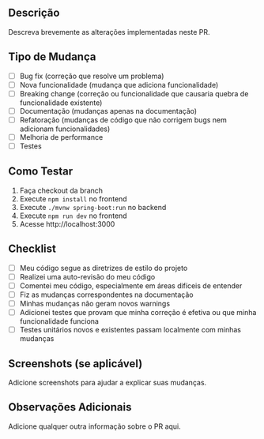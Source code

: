 ## Descrição

Descreva brevemente as alterações implementadas neste PR.

## Tipo de Mudança

- [ ] Bug fix (correção que resolve um problema)
- [ ] Nova funcionalidade (mudança que adiciona funcionalidade)
- [ ] Breaking change (correção ou funcionalidade que causaria quebra de funcionalidade existente)
- [ ] Documentação (mudanças apenas na documentação)
- [ ] Refatoração (mudanças de código que não corrigem bugs nem adicionam funcionalidades)
- [ ] Melhoria de performance
- [ ] Testes

## Como Testar

1. Faça checkout da branch
2. Execute `npm install` no frontend
3. Execute `./mvnw spring-boot:run` no backend
4. Execute `npm run dev` no frontend
5. Acesse http://localhost:3000

## Checklist

- [ ] Meu código segue as diretrizes de estilo do projeto
- [ ] Realizei uma auto-revisão do meu código
- [ ] Comentei meu código, especialmente em áreas difíceis de entender
- [ ] Fiz as mudanças correspondentes na documentação
- [ ] Minhas mudanças não geram novos warnings
- [ ] Adicionei testes que provam que minha correção é efetiva ou que minha funcionalidade funciona
- [ ] Testes unitários novos e existentes passam localmente com minhas mudanças

## Screenshots (se aplicável)

Adicione screenshots para ajudar a explicar suas mudanças.

## Observações Adicionais

Adicione qualquer outra informação sobre o PR aqui.
